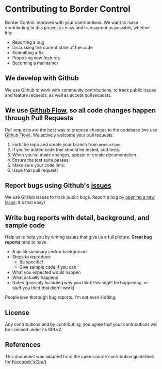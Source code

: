 # Contributing to Border Control
Border Control improves with your contributions. We want to make contributing to this project as easy and transparent as possible, whether it's:

- Reporting a bug
- Discussing the current state of the code
- Submitting a fix
- Proposing new features
- Becoming a maintainer

## We develop with Github
We use Github to work with community contributions, to track public issues and feature requests, as well as accept pull requests.

## We use [Github Flow](https://guides.github.com/introduction/flow/index.html), so all code changes happen through Pull Requests
Pull requests are the best way to propose changes to the codebase (we use [Github Flow](https://guides.github.com/introduction/flow/index.html)). We actively welcome your pull requests:

1. Fork the repo and create your branch from `production`.
2. If you've added code that should be tested, add tests.
3. When you've made changes, update or create documentation.
4. Ensure the test suite passes.
5. Make sure your code lints.
6. Issue that pull request!

## Report bugs using Github's [issues](https://github.com/wearesmile/border-control/issues)
We use GitHub issues to track public bugs. Report a bug by [opening a new issue](https://github.com/wearesmile/border-control/issues/new); it's that easy!

## Write bug reports with detail, background, and sample code
Help us to help you by writing issues that give us a full picture. **Great bug reports** tend to have:

- A quick summary and/or background
- Steps to reproduce
  - Be specific!
  - Give sample code if you can. 
- What you expected would happen
- What actually happens
- Notes (possibly including why you think this might be happening, or stuff you tried that didn't work)

People *love* thorough bug reports. I'm not even kidding.

## License
Any contributions and by contributing, you agree that your contributions will be licensed under its GPLv2.

## References
This document was adapted from the open-source contribution guidelines for [Facebook's Draft](https://github.com/facebook/draft-js/blob/a9316a723f9e918afde44dea68b5f9f39b7d9b00/CONTRIBUTING.md)